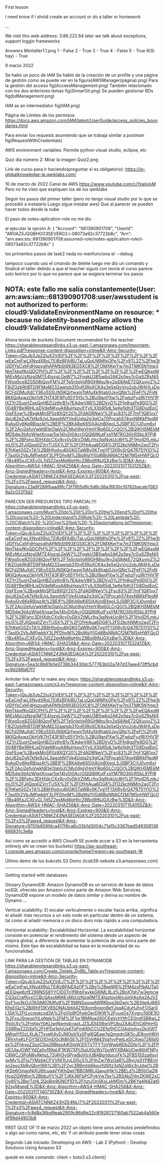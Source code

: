 First lesson

I need know if i shold create an account or do a taller or homework

...

We visit this web address: 3.86.222.64
later we talk about exceptions, support loggin frameworks

Answers Minitaller1.1.png 
1 - False
2 - True
3 - True
4 - False
5 - True
6(Si hay) - True

9 marzo 2022

Se habó un poco de IAM
Se habló de la creación de un profile y una página de gestión como se puede ver en la figura(AWSManager(página).png)
Para la gestión del acceso fig(AccessManagement.png)
También relacionado con los dos anteriores temas fig(SimiarGit.png)
Se pueden gestionar BDs fig(bdManagement.png)

IAM as an intermediator fig(IAM.png)

Página de Límites de los permisos: https://docs.aws.amazon.com/IAM/latest/UserGuide/access_policies_boundaries.html

Para enviar los requests asumiendo que se trabaja similar a postman fig(RequestWithCredentials)

AWS environment variables:
Permite python visual studio, eclipse, etc

Quiz día número 2:
Mirar la imagen Quiz2.png


Link de curso para ir haciendo(preguntar si es obligatorio):
https://in-globalknowledge-jp.qwiklabs.com/

10 de marzo de 2022
Canal de AWS https://www.youtube.com/c/YoelvisM
Pero no he visto que expliquen los de los qwiklabs

Seguir los pasos del primer taller
(pero no tengo visual studio
por lo que se procedió a instalarlo
Luego sigue instalar aws)
Que al parecer se pueden hacer todos desde la nube

El paso de notes-aplication-role no me dio

al ejecutar la opción A:
{
    "Account": "681390901708", 
    "UserId": "AROAZ5JQQBHGO3SEVERG2:i-08073a92c37722b8c", 
    "Arn": "arn:aws:sts::681390901708:assumed-role/notes-application-role/i-08073a92c37722b8c"
}

los primeritos pasos de task2 nada
no menfunciona el --debug

tampoco cuando uso el cmando de delete
luego me dió un comando y finalicé el taller debido a que el teacher siguió con teoría
el curso parece solo teórico por lo que no parece que se exigiera terminar los pasos


NOTA: este fallo me salía constantemente(User: arn:aws:iam::681390901708:user/awsstudent is not authorized to perform: cloud9:ValidateEnvironmentName on resource: * because no identity-based policy allows the cloud9:ValidateEnvironmentName action)
-----------------------------------------------------------------------------------------
Ahora teoría de buckets
Document recomended for the teacher 
https://sharablenotesandlinks.s3.us-east-1.amazonaws.com/Important-Links.pdf?response-content-disposition=inline&X-Amz-Security-Token=IQoJb3JpZ2luX2VjEIf%2F%2F%2F%2F%2F%2F%2F%2F%2F%2FwEaCmFwLXNvdXRoLTEiRzBFAiBUTaLuQqUWMfsOPp%2Fy9TL2Z%2Fhe3tUlDfYsCxhFdHqzsgIhAPAfbSt993EG5XC8%2FOMXKejYw7m3TMK5NYmp3NmTkkpfKoQDCPH%2F%2F%2F%2F%2F%2F%2F%2F%2F%2FwEQAxoMMjExMzUzNzg0MTE4IgzgLGeW7%2FggkU3B5wAq2AK2p5es7cGgSZRsNi5FWxq5ce8ZGS08iQovFM%2FTe5nIqVoR9GHMsu1ky2qS8AkE72QXuviyZ%2F8jZOzbRhBTD9FMgM232awtsb310vR3RoXCKAs3e5eQvVro2obJW4HLsDpNCFd2IMuXdCY9Eo5SSUNSKQrfwxmTtAfuXk9tjab0JxyQNs%2FeFl%2FnN8KIlQrAxwzOkHVK7HT43F8Pc65Y1H1c%2BUl9anPXw%2FwbzFyzlRiYHV1PlXZYr25usHZseQnHBZUzthrB1v7EAdwV8R%2BDVvD%2Ffn8gzPe9DG%2F004BYBe9RHLisDVdeNKvuA88uHspvXYyILXXbR5dL1wKe1ldh3TG8DsdEpCOjsFEow%2BxgkMnSP0z8XQY20%2FdADRNwV%2Fsc83%2F7mF1Q81vx7dxlJ62eZyA7kNx9JyLXagohNYVe4Uqta2g3gICa70Pncah574gxN8KkPlpqMRyAsjDv6KeRBjqzAt%2BElP%2BKA8pK65IXAUnBXeoLSJSBP3Cj1J0vm6xI%2F2Aci2efuVwkhB1eOlaVo2CMuh9jgVHmYjRq6GLCrQOj%2BQIKHSMEkMMD5dw3tiAzWlwtXnxar5w14IvDj0AcrOQQI6llKutFxsYM7RO3I0rRSbL97Pj8%2F%2BFphc3DHXdcCXx9cy0vDkVZtMLrlhx3qjNvkUc8H%2F1HvjlDfLmkJmU5%2FJjIQqq0ZVrrTUSX%2F%2FOfHrAua6DG8%2FD2kchNMm2agT2Fn67hKwtG0ZyTA%2B8Hfodvu6ljGKGTaWBy0K7ygYF13XRySrQ47R751YlO%2F7aol0r2VbJMfIwbbY3LPFDhvM%2BsWsIYIGd6BsNNACf2M7M5nHWFQcOr1Bx4R5sJCXEyGL7d5Z2exMpWqHltcZ8Bol9tNJGXzBw%3D&X-Amz-Algorithm=AWS4-HMAC-SHA256&X-Amz-Date=20220310T153125Z&X-Amz-SignedHeaders=host&X-Amz-Expires=900&X-Amz-Credential=ASIATCNNKZ43NASEDAGA%2F20220310%2Fus-east-1%2Fs3%2Faws4_request&X-Amz-Signature=23a9f286fbaad9fc73f7955d9c5d6c36a3f630c10762bacab70839a2c022f3d2

PARECEN SER PREGUNTAS TIPO PARCIAL!!!!
https://sharablenotesandlinks.s3.us-east-1.amazonaws.com/Must%20do%20it%20in%20the%20end%20of%20the%20course%20-%20Understand%20Role%20-%20Lambda%20-%20CWatch%20-%20Cron%20job%20-%20automations.txt?response-content-disposition=inline&X-Amz-Security-Token=IQoJb3JpZ2luX2VjEIf%2F%2F%2F%2F%2F%2F%2F%2F%2F%2FwEaCmFwLXNvdXRoLTEiRzBFAiBUTaLuQqUWMfsOPp%2Fy9TL2Z%2Fhe3tUlDfYsCxhFdHqzsgIhAPAfbSt993EG5XC8%2FOMXKejYw7m3TMK5NYmp3NmTkkpfKoQDCPH%2F%2F%2F%2F%2F%2F%2F%2F%2F%2FwEQAxoMMjExMzUzNzg0MTE4IgzgLGeW7%2FggkU3B5wAq2AK2p5es7cGgSZRsNi5FWxq5ce8ZGS08iQovFM%2FTe5nIqVoR9GHMsu1ky2qS8AkE72QXuviyZ%2F8jZOzbRhBTD9FMgM232awtsb310vR3RoXCKAs3e5eQvVro2obJW4HLsDpNCFd2IMuXdCY9Eo5SSUNSKQrfwxmTtAfuXk9tjab0JxyQNs%2FeFl%2FnN8KIlQrAxwzOkHVK7HT43F8Pc65Y1H1c%2BUl9anPXw%2FwbzFyzlRiYHV1PlXZYr25usHZseQnHBZUzthrB1v7EAdwV8R%2BDVvD%2Ffn8gzPe9DG%2F004BYBe9RHLisDVdeNKvuA88uHspvXYyILXXbR5dL1wKe1ldh3TG8DsdEpCOjsFEow%2BxgkMnSP0z8XQY20%2FdADRNwV%2Fsc83%2F7mF1Q81vx7dxlJ62eZyA7kNx9JyLXagohNYVe4Uqta2g3gICa70Pncah574gxN8KkPlpqMRyAsjDv6KeRBjqzAt%2BElP%2BKA8pK65IXAUnBXeoLSJSBP3Cj1J0vm6xI%2F2Aci2efuVwkhB1eOlaVo2CMuh9jgVHmYjRq6GLCrQOj%2BQIKHSMEkMMD5dw3tiAzWlwtXnxar5w14IvDj0AcrOQQI6llKutFxsYM7RO3I0rRSbL97Pj8%2F%2BFphc3DHXdcCXx9cy0vDkVZtMLrlhx3qjNvkUc8H%2F1HvjlDfLmkJmU5%2FJjIQqq0ZVrrTUSX%2F%2FOfHrAua6DG8%2FD2kchNMm2agT2Fn67hKwtG0ZyTA%2B8Hfodvu6ljGKGTaWBy0K7ygYF13XRySrQ47R751YlO%2F7aol0r2VbJMfIwbbY3LPFDhvM%2BsWsIYIGd6BsNNACf2M7M5nHWFQcOr1Bx4R5sJCXEyGL7d5Z2exMpWqHltcZ8Bol9tNJGXzBw%3D&X-Amz-Algorithm=AWS4-HMAC-SHA256&X-Amz-Date=20220310T153241Z&X-Amz-SignedHeaders=host&X-Amz-Expires=900&X-Amz-Credential=ASIATCNNKZ43NASEDAGA%2F20220310%2Fus-east-1%2Fs3%2Faws4_request&X-Amz-Signature=5ea3c8b81b0e0739b34430dc577763b02a747d37aee473ff5cbdec9d288b67f7

Anhoter link after to make any steps: https://sharablenotesandlinks.s3.us-east-1.amazonaws.com/s3.py?response-content-disposition=inline&X-Amz-Security-Token=IQoJb3JpZ2luX2VjEIf%2F%2F%2F%2F%2F%2F%2F%2F%2F%2FwEaCmFwLXNvdXRoLTEiRzBFAiBUTaLuQqUWMfsOPp%2Fy9TL2Z%2Fhe3tUlDfYsCxhFdHqzsgIhAPAfbSt993EG5XC8%2FOMXKejYw7m3TMK5NYmp3NmTkkpfKoQDCPH%2F%2F%2F%2F%2F%2F%2F%2F%2F%2FwEQAxoMMjExMzUzNzg0MTE4IgzgLGeW7%2FggkU3B5wAq2AK2p5es7cGgSZRsNi5FWxq5ce8ZGS08iQovFM%2FTe5nIqVoR9GHMsu1ky2qS8AkE72QXuviyZ%2F8jZOzbRhBTD9FMgM232awtsb310vR3RoXCKAs3e5eQvVro2obJW4HLsDpNCFd2IMuXdCY9Eo5SSUNSKQrfwxmTtAfuXk9tjab0JxyQNs%2FeFl%2FnN8KIlQrAxwzOkHVK7HT43F8Pc65Y1H1c%2BUl9anPXw%2FwbzFyzlRiYHV1PlXZYr25usHZseQnHBZUzthrB1v7EAdwV8R%2BDVvD%2Ffn8gzPe9DG%2F004BYBe9RHLisDVdeNKvuA88uHspvXYyILXXbR5dL1wKe1ldh3TG8DsdEpCOjsFEow%2BxgkMnSP0z8XQY20%2FdADRNwV%2Fsc83%2F7mF1Q81vx7dxlJ62eZyA7kNx9JyLXagohNYVe4Uqta2g3gICa70Pncah574gxN8KkPlpqMRyAsjDv6KeRBjqzAt%2BElP%2BKA8pK65IXAUnBXeoLSJSBP3Cj1J0vm6xI%2F2Aci2efuVwkhB1eOlaVo2CMuh9jgVHmYjRq6GLCrQOj%2BQIKHSMEkMMD5dw3tiAzWlwtXnxar5w14IvDj0AcrOQQI6llKutFxsYM7RO3I0rRSbL97Pj8%2F%2BFphc3DHXdcCXx9cy0vDkVZtMLrlhx3qjNvkUc8H%2F1HvjlDfLmkJmU5%2FJjIQqq0ZVrrTUSX%2F%2FOfHrAua6DG8%2FD2kchNMm2agT2Fn67hKwtG0ZyTA%2B8Hfodvu6ljGKGTaWBy0K7ygYF13XRySrQ47R751YlO%2F7aol0r2VbJMfIwbbY3LPFDhvM%2BsWsIYIGd6BsNNACf2M7M5nHWFQcOr1Bx4R5sJCXEyGL7d5Z2exMpWqHltcZ8Bol9tNJGXzBw%3D&X-Amz-Algorithm=AWS4-HMAC-SHA256&X-Amz-Date=20220310T154055Z&X-Amz-SignedHeaders=host&X-Amz-Expires=900&X-Amz-Credential=ASIATCNNKZ43NASEDAGA%2F20220310%2Fus-east-1%2Fs3%2Faws4_request&X-Amz-Signature=9750b659f4ca417f6ca8c03b1d3004c71a15c3367bad549308136666831c3e8a

Así como se accedió  a AWS Cloud9 SE puede accer a S3 en la herramienta online(y ahí se crean los buckets)
https://ap-southeast-1.console.aws.amazon.com/console/home?region=ap-southeast-1#

Último demo de los bukcets
S3 Demo (tcsb39-sebsite.s3.amazonaws.com)

---------------------------------------------------------------
Getting started with databases

Glosary
DynamoDB: Amazon DynamoDB es un servicio de base de datos noSQL ofrecido por Amazon como parte de Amazon Web Services. DynamoDB expone un modelo de datos similar y deriva su nombre de Dynamo ...

Vertical scalability: El escalar verticalmente o escalar hacia arriba, significa el añadir más recursos a un solo nodo en particular dentro de un sistema, tal como el añadir memoria o un disco duro más rápido a una computadora.

Horizontal scalability: Escalabilidad Horizontal. La escalabilidad horizontal consiste en potenciar el rendimiento del sistema desde un aspecto de mejora global, a diferencia de aumentar la potencia de una única parte del mismo. Este tipo de escalabilidad se basa en la modularidad de su funcionalidad.


LINK PARA LA GESTIÓN DE TABLAS EN DYNAMODB
https://sharablenotesandlinks.s3.us-east-1.amazonaws.com/Create_Delete_DyBb_Table.py?response-content-disposition=inline&X-Amz-Security-Token=IQoJb3JpZ2luX2VjEJ7%2F%2F%2F%2F%2F%2F%2F%2F%2F%2FwEaCmFwLXNvdXRoLTEiRzBFAiEAzI1F%2Bg%2BeeW6%2FM4zsPjbAUTa0aEEQwe6zfE299NSS8YYCID0Tn1f9hbFaykkG6lML9Ld%2BoX7gh7w3emcwCQ3sCrafKvsCCBcQAxoMMjExMzUzNzg0MTE4IgztpyIAlnJotljiAsAq2AJVZDxF1vq3kOJj7A5iM07A9fu9%2F1N8NSxuoeAWRKbsg3bDwjc%2B3jteAJ665KfpEjQz%2BiRlhFDKV8SONAUbtjij421E8om6rqgn8eYJspACduHJhyFOSar0L1SA%2FtLvcmskcsd3A%2FgVIz8fOfwkOerDWW%2FvuqOs7XvgruTd0E1IO%2FxsJSnpoqYiLpNeb%2FM%2F1gr1BM9ue260CEeVchYtfrCE0roKSB8wL21fsVcXv%2FmfqyYbKLIwjNwmdcraoLJZSJDI4S6wVPUbuZAAUEhCj6HnHGOSRRwZ22jSd%2FHFDq1ehiUx6TsPmKKhCCU2Efq1HCCGAshohyx2kiXWTbMnpYfOzLXtJk7TyveK4vDJMOpVXz0FgI6QEaw1gQmqdyGK5cJERomHKHZRVxhsKLFGYSEG1OmDGc8t8h5E%2FfSVHM43VafvvPwtLeDCXjeq726lbI0ex%2FhkyoZ2pzC5jq2RBjqzAiK5tgW2l5TVTFYToVWwbRDbZDfp%2F%2FPjdCUlaJOWFYdZa0vf9XaUF1KW7XPU5aUI0zWxTbvWYXBAkUOwi6thIFNPxC8WCJ3PoN8yRkhzL72i4H3y0PrwBoVIcjUBABgrlducoFk%2FBS1SSza6svIgxMy%2Flu7YMzbkCFVVNlTtJyL0I5c5%2FthZw7WzOaR%2ByUg3YPBEmlsn2eocXbRyQbm166%2B%2F2yc3RBmhb6kouYd5lfz3sNZqWx3nJdwI%2BrKSb6OmqoNjXU6fcuaaVYiKhQwt7BBOM8LjQayuiHlk%2BELd%2B5tiOa2NHcq2QWt6m%2BbbuYV%2FTJKk36FbPCPykVw7bx%2BSAbZHmZKWE2xCOv85%2BprTzHL3QoBm9GNOf1D%2FhztJOnSKsLxkMSm%2BKYaAN4ZaKI92syMoegE%3D&X-Amz-Algorithm=AWS4-HMAC-SHA256&X-Amz-Date=20220311T140730Z&X-Amz-SignedHeaders=host&X-Amz-Expires=900&X-Amz-Credential=ASIATCNNKZ43HZE4NLI7%2F20220311%2Fus-east-1%2Fs3%2Faws4_request&X-Amz-Signature=fc8d8a36bd9eab2909c86d9e22c81928727160ab7522ab4a560e4f99d44903b8

fIRST QUIZ OF 11 de marzo 2022
un objeto tiene unos atrinutos predefinidos o algo asi como name, etc, etc
Y un atributo puede tener otras cosas

Segundo Lab iniciado: Developing on AWS - Lab 2 (Python) - Develop Solutions Using Amazon S3

quedé en este comando: client = boto3.s3.client()





